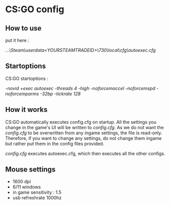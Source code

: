 # CS:GO config

## How to use
put it here :

*...\Steam\userdata\<YOURSTEAMTRADEID>\730\local\cfg\autoexec.cfg*

## Startoptions
CS:GO startoptions :

*-novid +exec autoexec -threads 4 -high -noforcemaccel -noforcemspd -noforcemparms -32bp -tickrate 128*

## How it works
CS:GO automatically executes config.cfg on startup. All the settings you change in the game's UI will be written to *config.cfg*. As we do not want the *config.cfg* to be overwritten from any ingame settings, the file is read-only. Therefore, if you want to change any settings, do not change them ingame but rather put them in the config files provided.

*config.cfg* executes autoexec.cfg, which then executes all the other configs.

## Mouse settings
- 1600 dpi
- 6/11 windows
- in game sensitivity : 1.5
- usb refreshrate 1000hz


